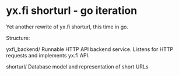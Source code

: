 yx.fi shorturl - go iteration
=============================

Yet another rewrite of yx.fi shorturl, this time in go.

Structure:

yxfi_backend/
    Runnable HTTP API backend service. Listens for HTTP
    requests and implements yx.fi API.

shorturl/
    Database model and representation of short URLs
